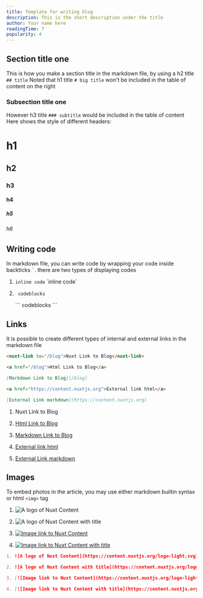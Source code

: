```yaml
---
title: Template for writing blog
description: This is the short description under the title
author: Your name here
readingTime: 7
popularity: 4
---
```


## Section title one

This is how you make a section title in the markdown file, by using a h2 title `## title`
Noted that h1 title `# big title` won't be included in the table of content on the right

### Subsection title one

However h3 title `### subtitle` would be included in the table of content
Here shows the style of different headers:

# h1

## h2

### h3

#### h4

##### h5

###### h6

## Writing code

In markdown file, you can write code by wrapping your code inside backticks `` ` ``. there are two types of displaying codes
1. `inline code` \`inline code\`
2. ```
    codeblocks
    ```
    \```
    codeblocks
    \```

## Links
It is possible to create different types of internal and external links in the markdown file

```markdown [link.md]
<nuxt-link to="/blog">Nuxt Link to Blog</nuxt-link>

<a href="/blog">Html Link to Blog</a>

[Markdown Link to Blog](/blog)

<a href="https://content.nuxtjs.org">External link html</a>

[External Link markdown](https://content.nuxtjs.org)
```

1. <nuxt-link to="/blog">Nuxt Link to Blog</nuxt-link>

2. <a href="/blog">Html Link to Blog</a>

3. [Markdown Link to Blog](/blog)

4. <a href="https://content.nuxtjs.org">External link html</a>

5. [External Link markdown](https://content.nuxtjs.org)

## Images
To embed photos in the article, you may use either markdown builtin syntax or html `<img>` tag

1. ![A logo of Nuxt Content](https://content.nuxtjs.org/logo-light.svg)

2. ![A logo of Nuxt Content with title](https://content.nuxtjs.org/logo-light.svg "A logo of Nuxt Content")

3. [![Image link to Nuxt Content](https://content.nuxtjs.org/logo-light.svg)](/)

4. [![Image link to Nuxt Content with title](https://content.nuxtjs.org/logo-light.svg "Image link to Nuxt Content")](/)

```markdown
1. ![A logo of Nuxt Content](https://content.nuxtjs.org/logo-light.svg)

2. ![A logo of Nuxt Content with title](https://content.nuxtjs.org/logo-light.svg "A logo of Nuxt Content")

3. [![Image link to Nuxt Content](https://content.nuxtjs.org/logo-light.svg)](/)

4. [![Image link to Nuxt Content with title](https://content.nuxtjs.org/logo-light.svg "Image link to Nuxt Content")](/)
```

